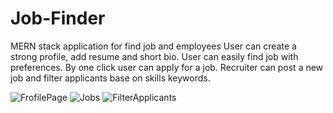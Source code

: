 # Job-Finder
MERN stack application for find job and employees  User can create a strong profile, add resume and short bio. User can easily find job with preferences. By one click user can apply for a job.  Recruiter can post a new job and filter applicants base on skills keywords.

![FrofilePage](https://user-images.githubusercontent.com/41238152/158858138-16a4797f-4cbe-40bd-94ff-e2b8e2334316.JPG)
![Jobs](https://user-images.githubusercontent.com/41238152/158858501-ea82a89a-455d-4fd1-8c30-3e43d3765011.JPG)
![FilterApplicants](https://user-images.githubusercontent.com/41238152/158858635-09e3c28d-5d67-42cc-a5a8-fa8d91b79699.JPG)
